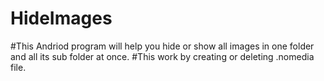 # HideImages

#This Andriod program will help you hide or show all images in one folder and all its sub folder at once.
#This work by creating or deleting .nomedia file.
